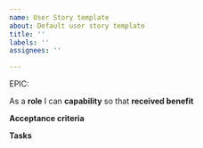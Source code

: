 ```yaml
---
name: User Story template
about: Default user story template
title: ''
labels: ''
assignees: ''

---
```


EPIC:<epic>

As a **role** I can **capability** so that **received benefit**

**Acceptance criteria**

**Tasks**
